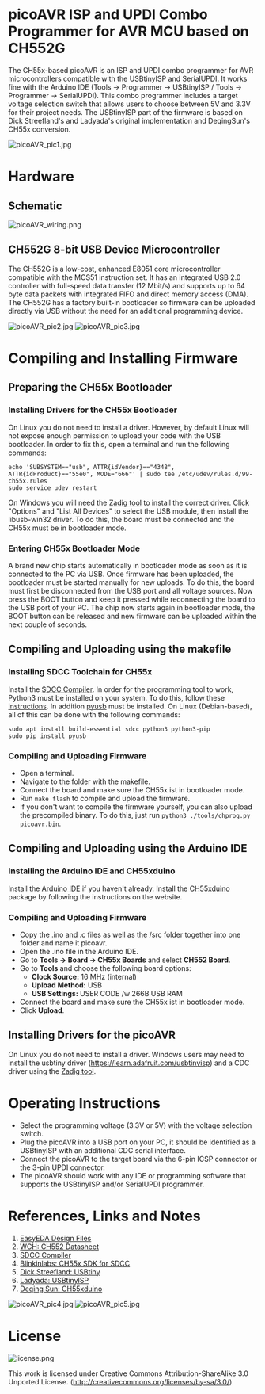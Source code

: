 # picoAVR ISP and UPDI Combo Programmer for AVR MCU based on CH552G
The CH55x-based picoAVR is an ISP and UPDI combo programmer for AVR microcontrollers compatible with the USBtinyISP and SerialUPDI. It works fine with the Arduino IDE (Tools -> Programmer -> USBtinyISP / Tools -> Programmer -> SerialUPDI). This combo programmer includes a target voltage selection switch that allows users to choose between 5V and 3.3V for their project needs. The USBtinyISP part of the firmware is based on Dick Streefland's and Ladyada's original implementation and DeqingSun's CH55x conversion.

![picoAVR_pic1.jpg](https://raw.githubusercontent.com/wagiminator/AVR-Programmer/master/picoAVR_Programmer/documentation/picoAVR_pic1.jpg)

# Hardware
## Schematic
![picoAVR_wiring.png](https://raw.githubusercontent.com/wagiminator/AVR-Programmer/master/picoAVR_Programmer/documentation/picoAVR_wiring.png)

## CH552G 8-bit USB Device Microcontroller
The CH552G is a low-cost, enhanced E8051 core microcontroller compatible with the MCS51 instruction set. It has an integrated USB 2.0 controller with full-speed data transfer (12 Mbit/s) and supports up to 64 byte data packets with integrated FIFO and direct memory access (DMA). The CH552G has a factory built-in bootloader so firmware can be uploaded directly via USB without the need for an additional programming device.

![picoAVR_pic2.jpg](https://raw.githubusercontent.com/wagiminator/AVR-Programmer/master/picoAVR_Programmer/documentation/picoAVR_pic2.jpg)
![picoAVR_pic3.jpg](https://raw.githubusercontent.com/wagiminator/AVR-Programmer/master/picoAVR_Programmer/documentation/picoAVR_pic3.jpg)

# Compiling and Installing Firmware
## Preparing the CH55x Bootloader
### Installing Drivers for the CH55x Bootloader
On Linux you do not need to install a driver. However, by default Linux will not expose enough permission to upload your code with the USB bootloader. In order to fix this, open a terminal and run the following commands:

```
echo 'SUBSYSTEM=="usb", ATTR{idVendor}=="4348", ATTR{idProduct}=="55e0", MODE="666"' | sudo tee /etc/udev/rules.d/99-ch55x.rules
sudo service udev restart
```

On Windows you will need the [Zadig tool](https://zadig.akeo.ie/) to install the correct driver. Click "Options" and "List All Devices" to select the USB module, then install the libusb-win32 driver. To do this, the board must be connected and the CH55x must be in bootloader mode.

### Entering CH55x Bootloader Mode
A brand new chip starts automatically in bootloader mode as soon as it is connected to the PC via USB. Once firmware has been uploaded, the bootloader must be started manually for new uploads. To do this, the board must first be disconnected from the USB port and all voltage sources. Now press the BOOT button and keep it pressed while reconnecting the board to the USB port of your PC. The chip now starts again in bootloader mode, the BOOT button can be released and new firmware can be uploaded within the next couple of seconds.

## Compiling and Uploading using the makefile
### Installing SDCC Toolchain for CH55x
Install the [SDCC Compiler](https://sdcc.sourceforge.net/). In order for the programming tool to work, Python3 must be installed on your system. To do this, follow these [instructions](https://www.pythontutorial.net/getting-started/install-python/). In addition [pyusb](https://github.com/pyusb/pyusb) must be installed. On Linux (Debian-based), all of this can be done with the following commands:

```
sudo apt install build-essential sdcc python3 python3-pip
sudo pip install pyusb
```

### Compiling and Uploading Firmware
- Open a terminal.
- Navigate to the folder with the makefile. 
- Connect the board and make sure the CH55x ist in bootloader mode. 
- Run ```make flash``` to compile and upload the firmware. 
- If you don't want to compile the firmware yourself, you can also upload the precompiled binary. To do this, just run ```python3 ./tools/chprog.py picoavr.bin```.

## Compiling and Uploading using the Arduino IDE
### Installing the Arduino IDE and CH55xduino
Install the [Arduino IDE](https://www.arduino.cc/en/software) if you haven't already. Install the [CH55xduino](https://github.com/DeqingSun/ch55xduino) package by following the instructions on the website.

### Compiling and Uploading Firmware
- Copy the .ino and .c files as well as the /src folder together into one folder and name it picoavr. 
- Open the .ino file in the Arduino IDE.
- Go to **Tools -> Board -> CH55x Boards** and select **CH552 Board**.
- Go to **Tools** and choose the following board options:
  - **Clock Source:**   16 MHz (internal)
  - **Upload Method:**  USB
  - **USB Settings:**   USER CODE /w 266B USB RAM
- Connect the board and make sure the CH55x ist in bootloader mode. 
- Click **Upload**.

## Installing Drivers for the picoAVR
On Linux you do not need to install a driver. Windows users may need to install the usbtiny driver (https://learn.adafruit.com/usbtinyisp) and a CDC driver using the [Zadig tool](https://zadig.akeo.ie/).

# Operating Instructions
- Select the programming voltage (3.3V or 5V) with the voltage selection switch.
- Plug the picoAVR into a USB port on your PC, it should be identified as a USBtinyISP with an additional CDC serial interface.
- Connect the picoAVR to the target board via the 6-pin ICSP connector or the 3-pin UPDI connector.  
- The picoAVR should work with any IDE or programming software that supports the USBtinyISP and/or SerialUPDI programmer.

# References, Links and Notes
1. [EasyEDA Design Files](https://oshwlab.com/wagiminator)
2. [WCH: CH552 Datasheet](http://www.wch-ic.com/downloads/CH552DS1_PDF.html)
3. [SDCC Compiler](https://sdcc.sourceforge.net/)
4. [Blinkinlabs: CH55x SDK for SDCC](https://github.com/Blinkinlabs/ch554_sdcc)
5. [Dick Streefland: USBtiny](https://dicks.home.xs4all.nl/avr/usbtiny/)
6. [Ladyada: USBtinyISP](https://learn.adafruit.com/usbtinyisp)
7. [Deqing Sun: CH55xduino](https://github.com/DeqingSun/ch55xduino)

![picoAVR_pic4.jpg](https://raw.githubusercontent.com/wagiminator/AVR-Programmer/master/picoAVR_Programmer/documentation/picoAVR_pic4.jpg)
![picoAVR_pic5.jpg](https://raw.githubusercontent.com/wagiminator/AVR-Programmer/master/picoAVR_Programmer/documentation/picoAVR_pic5.jpg)

# License
![license.png](https://i.creativecommons.org/l/by-sa/3.0/88x31.png)

This work is licensed under Creative Commons Attribution-ShareAlike 3.0 Unported License. 
(http://creativecommons.org/licenses/by-sa/3.0/)
